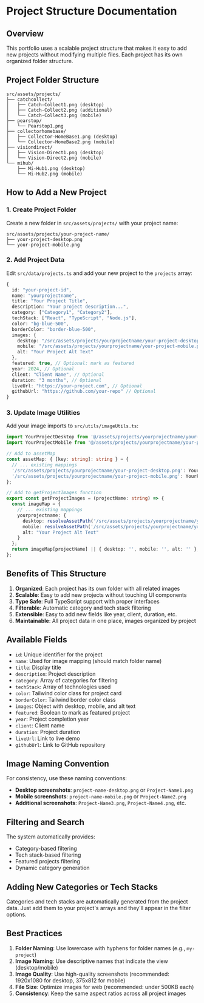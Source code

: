 # Project Structure Documentation

## Overview
This portfolio uses a scalable project structure that makes it easy to add new projects without modifying multiple files. Each project has its own organized folder structure.

## Project Folder Structure
```
src/assets/projects/
├── catchcollect/
│   ├── Catch-Collect1.png (desktop)
│   ├── Catch-Collect2.png (additional)
│   └── Catch-Collect3.png (mobile)
├── pearstop/
│   └── Pearstop1.png
├── collectorhomebase/
│   ├── Collector-HomeBase1.png (desktop)
│   └── Collector-HomeBase2.png (mobile)
├── visiondirect/
│   ├── Vision-Direct1.png (desktop)
│   └── Vision-Direct2.png (mobile)
└── mihub/
    ├── Mi-Hub1.png (desktop)
    └── Mi-Hub2.png (mobile)
```

## How to Add a New Project

### 1. Create Project Folder
Create a new folder in `src/assets/projects/` with your project name:
```
src/assets/projects/your-project-name/
├── your-project-desktop.png
└── your-project-mobile.png
```

### 2. Add Project Data
Edit `src/data/projects.ts` and add your new project to the `projects` array:

```typescript
{
  id: "your-project-id",
  name: "yourprojectname",
  title: "Your Project Title",
  description: "Your project description...",
  category: ["Category1", "Category2"],
  techStack: ["React", "TypeScript", "Node.js"],
  color: "bg-blue-500",
  borderColor: "border-blue-500",
  images: {
    desktop: "/src/assets/projects/yourprojectname/your-project-desktop.png",
    mobile: "/src/assets/projects/yourprojectname/your-project-mobile.png",
    alt: "Your Project Alt Text"
  },
  featured: true, // Optional: mark as featured
  year: 2024, // Optional
  client: "Client Name", // Optional
  duration: "3 months", // Optional
  liveUrl: "https://your-project.com", // Optional
  githubUrl: "https://github.com/your-repo" // Optional
}
```

### 3. Update Image Utilities
Add your image imports to `src/utils/imageUtils.ts`:

```typescript
import YourProjectDesktop from '@/assets/projects/yourprojectname/your-project-desktop.png';
import YourProjectMobile from '@/assets/projects/yourprojectname/your-project-mobile.png';

// Add to assetMap
const assetMap: { [key: string]: string } = {
  // ... existing mappings
  '/src/assets/projects/yourprojectname/your-project-desktop.png': YourProjectDesktop,
  '/src/assets/projects/yourprojectname/your-project-mobile.png': YourProjectMobile,
};

// Add to getProjectImages function
export const getProjectImages = (projectName: string) => {
  const imageMap = {
    // ... existing mappings
    yourprojectname: {
      desktop: resolveAssetPath('/src/assets/projects/yourprojectname/your-project-desktop.png'),
      mobile: resolveAssetPath('/src/assets/projects/yourprojectname/your-project-mobile.png'),
      alt: "Your Project Alt Text"
    }
  };
  return imageMap[projectName] || { desktop: '', mobile: '', alt: '' };
};
```

## Benefits of This Structure

1. **Organized**: Each project has its own folder with all related images
2. **Scalable**: Easy to add new projects without touching UI components
3. **Type Safe**: Full TypeScript support with proper interfaces
4. **Filterable**: Automatic category and tech stack filtering
5. **Extensible**: Easy to add new fields like year, client, duration, etc.
6. **Maintainable**: All project data in one place, images organized by project

## Available Fields

- `id`: Unique identifier for the project
- `name`: Used for image mapping (should match folder name)
- `title`: Display title
- `description`: Project description
- `category`: Array of categories for filtering
- `techStack`: Array of technologies used
- `color`: Tailwind color class for project card
- `borderColor`: Tailwind border color class
- `images`: Object with desktop, mobile, and alt text
- `featured`: Boolean to mark as featured project
- `year`: Project completion year
- `client`: Client name
- `duration`: Project duration
- `liveUrl`: Link to live demo
- `githubUrl`: Link to GitHub repository

## Image Naming Convention

For consistency, use these naming conventions:
- **Desktop screenshots**: `project-name-desktop.png` or `Project-Name1.png`
- **Mobile screenshots**: `project-name-mobile.png` or `Project-Name2.png`
- **Additional screenshots**: `Project-Name3.png`, `Project-Name4.png`, etc.

## Filtering and Search

The system automatically provides:
- Category-based filtering
- Tech stack-based filtering
- Featured projects filtering
- Dynamic category generation

## Adding New Categories or Tech Stacks

Categories and tech stacks are automatically generated from the project data. Just add them to your project's arrays and they'll appear in the filter options.

## Best Practices

1. **Folder Naming**: Use lowercase with hyphens for folder names (e.g., `my-project`)
2. **Image Naming**: Use descriptive names that indicate the view (desktop/mobile)
3. **Image Quality**: Use high-quality screenshots (recommended: 1920x1080 for desktop, 375x812 for mobile)
4. **File Size**: Optimize images for web (recommended: under 500KB each)
5. **Consistency**: Keep the same aspect ratios across all project images 
